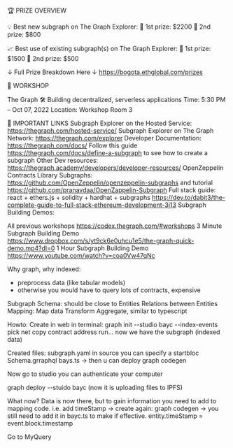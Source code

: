 🏆 PRIZE OVERVIEW 

💡 Best new subgraph on The Graph Explorer:
🥇 1st prize: $2200
🥈 2nd prize: $800

📈 Best use of existing subgraph(s) on The Graph Explorer:
🥇 1st prize: $1500
🥈 2nd prize: $500

↓ Full Prize Breakdown Here ↓ 
https://bogota.ethglobal.com/prizes


🚀 WORKSHOP

The Graph 🛠 Building decentralized, serverless applications
Time: 5:30 PM – Oct 07, 2022
Location: Workshop Room 3


🔗 IMPORTANT LINKS
Subgraph Explorer on the Hosted Service: https://thegraph.com/hosted-service/
Subgraph Explorer on The Graph Network: https://thegraph.com/explorer
Developer Documentation: https://thegraph.com/docs/
Follow this guide https://thegraph.com/docs/define-a-subgraph to see how to create a subgraph
Other Dev resources: https://thegraph.academy/developers/developer-resources/
OpenZeppelin Contracts Library Subgraphs: https://github.com/OpenZeppelin/openzeppelin-subgraphs and tutorial https://github.com/pranavdaa/OpenZappelin-Subgraph
Full stack guide: react + ethers.js + solidity + hardhat + subgraphs https://dev.to/dabit3/the-complete-guide-to-full-stack-ethereum-development-3j13
Subgraph Building Demos:

All previous workshops https://codex.thegraph.com/#workshops
3 Minute Subgraph Building Demo https://www.dropbox.com/s/yt9ck6e0uhcu1e5/the-graph-quick-demo.mp4?dl=0
1 Hour Subgraph Building Demo https://www.youtube.com/watch?v=coa0Vw47qNc 

Why graph, why indexed:
* preprocess data (like tabular models)
* otherwise you would have to query lots of contracts, expensive

Subgraph Schema: should be close to 
Entities
Relations between Entities
Mapping: Map data
Transform
Aggregate, similar to typescript

Howto:
Create in web
in terminal:
graph init --studio bayc --index-events
pick net
copy contract address
run... 
now we have the subgraph (indexed data)

Created files:
subgraph.yaml 
    in source you can specify a startbloc
Schema.grraphql
bays.ts
-> then u can deploy
graph codegen

Now go to studio
you can authenticate your computer

graph deploy --stuido bayc
(now it is uploading files to IPFS)

What now?
Data is now there, but to gain information
you need to add to mapping code.
i.e.  add timeStamp
-> create again: graph codegen
-> you still need to add it in bayc.ts to make if effective.
    entity.timeStamp = event.block.timestamp

Go to MyQuery